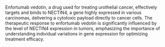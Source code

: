 Enfortumab vedotin, a drug used for treating urothelial cancer, effectively targets and binds to NECTIN4, a gene highly expressed in various carcinomas, delivering a cytotoxic payload directly to cancer cells. The therapeutic response to enfortumab vedotin is significantly influenced by the level of NECTIN4 expression in tumors, emphasizing the importance of understanding individual variations in gene expression for optimizing treatment efficacy.
